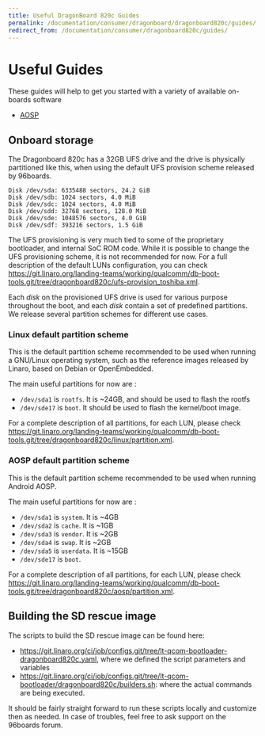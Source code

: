 ```yaml
---
title: Useful DragonBoard 820c Guides
permalink: /documentation/consumer/dragonboard/dragonboard820c/guides/
redirect_from: /documentation/consumer/dragonboard820c/guides/
---
```

# Useful Guides

These guides will help to get you started with a variety of available on-boards software

- [AOSP](aosp.md)

## Onboard storage

The Dragonboard 820c has a 32GB UFS drive and the drive is physically partitioned like this, when using the default UFS provision scheme released by 96boards.

    Disk /dev/sda: 6335488 sectors, 24.2 GiB
    Disk /dev/sdb: 1024 sectors, 4.0 MiB
    Disk /dev/sdc: 1024 sectors, 4.0 MiB
    Disk /dev/sdd: 32768 sectors, 128.0 MiB
    Disk /dev/sde: 1048576 sectors, 4.0 GiB
    Disk /dev/sdf: 393216 sectors, 1.5 GiB

The UFS provisioning is very much tied to some of the proprietary bootloader, and internal SoC ROM code. While it is possible to change the UFS provisioning scheme, it is not recommended for now. For a full description of the default LUNs configuration, you can check https://git.linaro.org/landing-teams/working/qualcomm/db-boot-tools.git/tree/dragonboard820c/ufs-provision_toshiba.xml.

Each *disk* on the provisioned UFS drive is used for various purpose throughout the boot, and each *disk* contain a set of predefined partitions. We release several partition schemes for different use cases.

### Linux default partition scheme

This is the default partition scheme recommended to be used when running a GNU/Linux operating system, such as the reference images released by Linaro, based on Debian or OpenEmbedded.

The main useful partitions for now are :

* `/dev/sda1` is `rootfs`. It is ~24GB, and should be used to flash the rootfs
* `/dev/sde17` is `boot`. It should be used to flash the kernel/boot image.

For a complete description of all partitions, for each LUN, please check https://git.linaro.org/landing-teams/working/qualcomm/db-boot-tools.git/tree/dragonboard820c/linux/partition.xml.

### AOSP default partition scheme

This is the default partition scheme recommended to be used when running Android AOSP.

The main useful partitions for now are :

* `/dev/sda1` is `system`. It is ~4GB
* `/dev/sda2` is `cache`. It is ~1GB
* `/dev/sda3` is `vendor`. It is ~2GB
* `/dev/sda4` is `swap`. It is ~2GB
* `/dev/sda5` is `userdata`. It is ~15GB
* `/dev/sde17` is `boot`.

For a complete description of all partitions, for each LUN, please check https://git.linaro.org/landing-teams/working/qualcomm/db-boot-tools.git/tree/dragonboard820c/aosp/partition.xml.

## Building the SD rescue image

The scripts to build the SD rescue image can be found here:

* https://git.linaro.org/ci/job/configs.git/tree/lt-qcom-bootloader-dragonboard820c.yaml, where we defined the script parameters and variables
* https://git.linaro.org/ci/job/configs.git/tree/lt-qcom-bootloader/dragonboard820c/builders.sh: where the actual commands are being executed.

It should be fairly straight forward to run these scripts locally and customize then as needed. In case of troubles, feel free to ask support on the 96boards forum.
